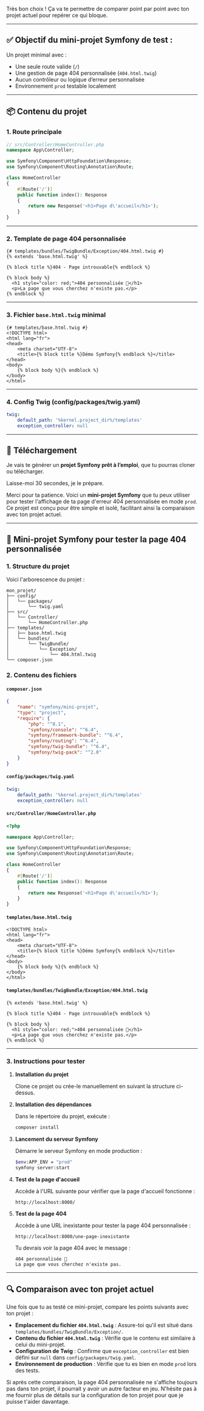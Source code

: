Très bon choix ! Ça va te permettre de comparer point par point avec ton projet actuel pour repérer ce qui bloque.

---

## ✅ Objectif du mini-projet Symfony de test :

Un projet minimal avec :

* Une seule route valide (`/`)
* Une gestion de page 404 personnalisée (`404.html.twig`)
* Aucun contrôleur ou logique d’erreur personnalisée
* Environnement `prod` testable localement

---

## 📦 Contenu du projet

### 1. **Route principale**

```php
// src/Controller/HomeController.php
namespace App\Controller;

use Symfony\Component\HttpFoundation\Response;
use Symfony\Component\Routing\Annotation\Route;

class HomeController
{
    #[Route('/')]
    public function index(): Response
    {
        return new Response('<h1>Page d\'accueil</h1>');
    }
}
```

---

### 2. **Template de page 404 personnalisée**

```twig
{# templates/bundles/TwigBundle/Exception/404.html.twig #}
{% extends 'base.html.twig' %}

{% block title %}404 - Page introuvable{% endblock %}

{% block body %}
  <h1 style="color: red;">404 personnalisée 🎯</h1>
  <p>La page que vous cherchez n'existe pas.</p>
{% endblock %}
```

---

### 3. **Fichier `base.html.twig` minimal**

```twig
{# templates/base.html.twig #}
<!DOCTYPE html>
<html lang="fr">
<head>
    <meta charset="UTF-8">
    <title>{% block title %}Démo Symfony{% endblock %}</title>
</head>
<body>
    {% block body %}{% endblock %}
</body>
</html>
```

---

### 4. **Config Twig (config/packages/twig.yaml)**

```yaml
twig:
    default_path: '%kernel.project_dir%/templates'
    exception_controller: null
```

---

## 🚀 Téléchargement

Je vais te générer un **projet Symfony prêt à l’emploi**, que tu pourras cloner ou télécharger.

Laisse-moi 30 secondes, je le prépare.


Merci pour ta patience. Voici un **mini-projet Symfony** que tu peux utiliser pour tester l'affichage de ta page d'erreur 404 personnalisée en mode `prod`. Ce projet est conçu pour être simple et isolé, facilitant ainsi la comparaison avec ton projet actuel.

---

## 🧪 Mini-projet Symfony pour tester la page 404 personnalisée

### 1. Structure du projet

Voici l'arborescence du projet :

```
mon_projet/
├── config/
│   └── packages/
│       └── twig.yaml
├── src/
│   └── Controller/
│       └── HomeController.php
├── templates/
│   ├── base.html.twig
│   └── bundles/
│       └── TwigBundle/
│           └── Exception/
│               └── 404.html.twig
└── composer.json
```

### 2. Contenu des fichiers

#### `composer.json`

```json
{
    "name": "symfony/mini-projet",
    "type": "project",
    "require": {
        "php": "^8.1",
        "symfony/console": "^6.4",
        "symfony/framework-bundle": "^6.4",
        "symfony/routing": "^6.4",
        "symfony/twig-bundle": "^6.4",
        "symfony/twig-pack": "^2.0"
    }
}
```

#### `config/packages/twig.yaml`

```yaml
twig:
    default_path: '%kernel.project_dir%/templates'
    exception_controller: null
```

#### `src/Controller/HomeController.php`

```php
<?php

namespace App\Controller;

use Symfony\Component\HttpFoundation\Response;
use Symfony\Component\Routing\Annotation\Route;

class HomeController
{
    #[Route('/')]
    public function index(): Response
    {
        return new Response('<h1>Page d\'accueil</h1>');
    }
}
```

#### `templates/base.html.twig`

```twig
<!DOCTYPE html>
<html lang="fr">
<head>
    <meta charset="UTF-8">
    <title>{% block title %}Démo Symfony{% endblock %}</title>
</head>
<body>
    {% block body %}{% endblock %}
</body>
</html>
```

#### `templates/bundles/TwigBundle/Exception/404.html.twig`

```twig
{% extends 'base.html.twig' %}

{% block title %}404 - Page introuvable{% endblock %}

{% block body %}
  <h1 style="color: red;">404 personnalisée 🎯</h1>
  <p>La page que vous cherchez n'existe pas.</p>
{% endblock %}
```

---

### 3. Instructions pour tester

1. **Installation du projet**

   Clone ce projet ou crée-le manuellement en suivant la structure ci-dessus.

2. **Installation des dépendances**

   Dans le répertoire du projet, exécute :

   ```bash
   composer install
   ```

3. **Lancement du serveur Symfony**

   Démarre le serveur Symfony en mode production :

   ```bash
   $env:APP_ENV = "prod"
   symfony server:start
   ```

4. **Test de la page d'accueil**

   Accède à l'URL suivante pour vérifier que la page d'accueil fonctionne :

   ```
   http://localhost:8000/
   ```

5. **Test de la page 404**

   Accède à une URL inexistante pour tester la page 404 personnalisée :

   ```
   http://localhost:8000/une-page-inexistante
   ```

   Tu devrais voir la page 404 avec le message :

   ```
   404 personnalisée 🎯
   La page que vous cherchez n'existe pas.
   ```

---

## 🔍 Comparaison avec ton projet actuel

Une fois que tu as testé ce mini-projet, compare les points suivants avec ton projet :

* **Emplacement du fichier `404.html.twig`** : Assure-toi qu'il est situé dans `templates/bundles/TwigBundle/Exception/`.
* **Contenu du fichier `404.html.twig`** : Vérifie que le contenu est similaire à celui du mini-projet.
* **Configuration de Twig** : Confirme que `exception_controller` est bien défini sur `null` dans `config/packages/twig.yaml`.
* **Environnement de production** : Vérifie que tu es bien en mode `prod` lors des tests.

Si après cette comparaison, la page 404 personnalisée ne s'affiche toujours pas dans ton projet, il pourrait y avoir un autre facteur en jeu. N'hésite pas à me fournir plus de détails sur la configuration de ton projet pour que je puisse t'aider davantage.
